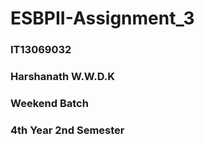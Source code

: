 # ESBPII-Assignment_3

### IT13069032
### Harshanath W.W.D.K
### Weekend Batch
### 4th Year 2nd Semester

